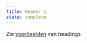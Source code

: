 ```yaml
---
title: Header 1
state: complete
---
```

Zie [voorbeelden](?p=viewall-examples-headings) van headings
